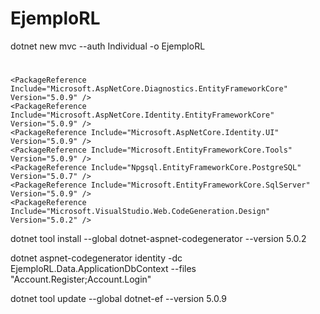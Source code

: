 # EjemploRL
dotnet new mvc --auth Individual -o EjemploRL

# 
    <PackageReference Include="Microsoft.AspNetCore.Diagnostics.EntityFrameworkCore" Version="5.0.9" />
    <PackageReference Include="Microsoft.AspNetCore.Identity.EntityFrameworkCore" Version="5.0.9" />
    <PackageReference Include="Microsoft.AspNetCore.Identity.UI" Version="5.0.9" />
    <PackageReference Include="Microsoft.EntityFrameworkCore.Tools" Version="5.0.9" />
    <PackageReference Include="Npgsql.EntityFrameworkCore.PostgreSQL" Version="5.0.7" />
    <PackageReference Include="Microsoft.EntityFrameworkCore.SqlServer" Version="5.0.9" />
    <PackageReference Include="Microsoft.VisualStudio.Web.CodeGeneration.Design" Version="5.0.2" />

dotnet tool install --global dotnet-aspnet-codegenerator --version 5.0.2

dotnet aspnet-codegenerator identity -dc EjemploRL.Data.ApplicationDbContext --files "Account.Register;Account.Login"

dotnet tool update --global dotnet-ef --version 5.0.9

